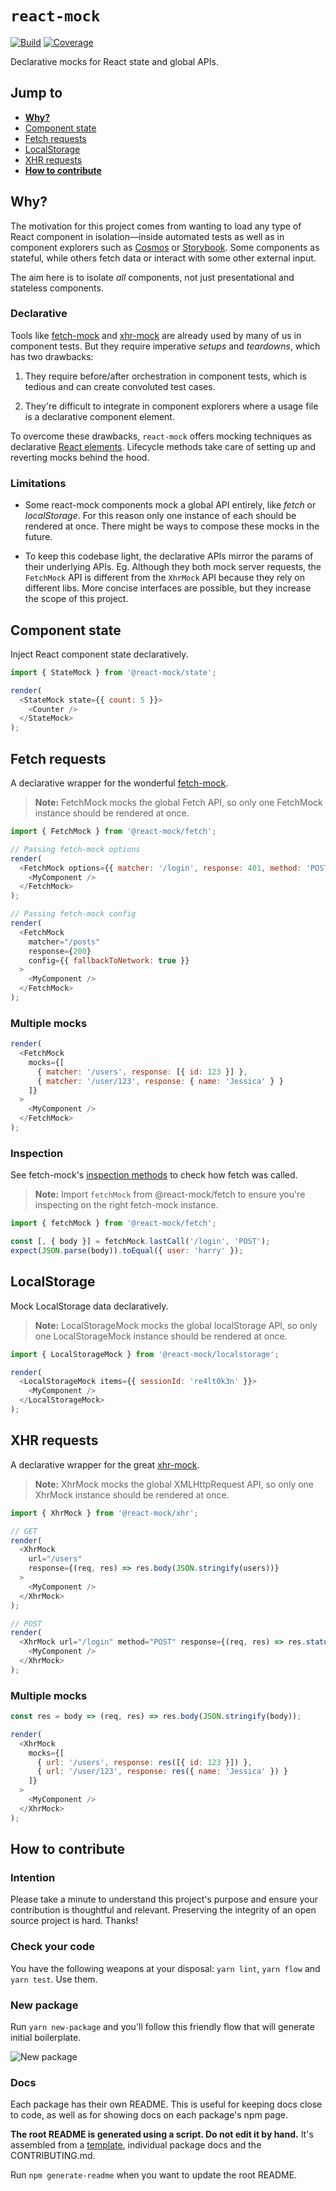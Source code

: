 # `react-mock`

[![Build](https://travis-ci.com/skidding/react-mock.svg?branch=master)](https://travis-ci.com/skidding/react-mock) [![Coverage](https://codecov.io/gh/skidding/react-mock/branch/master/graph/badge.svg)](https://codecov.io/gh/skidding/react-mock)

Declarative mocks for React state and global APIs.

## Jump to

- **[Why?](#why)**
- [Component state](#component-state)
- [Fetch requests](#fetch-requests)
- [LocalStorage](#localstorage)
- [XHR requests](#xhr-requests)
- **[How to contribute](#how-to-contribute)**

## Why?

The motivation for this project comes from wanting to load any type of React component in isolation—inside automated tests as well as in component explorers such as [Cosmos](https://github.com/react-cosmos/react-cosmos) or [Storybook](https://github.com/storybooks/storybook). Some components as stateful, while others fetch data or interact with some other external input.

The aim here is to isolate _all_ components, not just presentational and stateless components.

### Declarative

Tools like [fetch-mock](http://www.wheresrhys.co.uk/fetch-mock/) and [xhr-mock](https://github.com/jameslnewell/xhr-mock) are already used by many of us in component tests. But they require imperative _setups_ and _teardowns_, which has two drawbacks:

1. They require before/after orchestration in component tests, which is tedious and can create convoluted test cases.

2. They're difficult to integrate in component explorers where a usage file is a declarative component element.

To overcome these drawbacks, `react-mock` offers mocking techniques as declarative [React elements](https://reactjs.org/docs/rendering-elements.html). Lifecycle methods take care of setting up and reverting mocks behind the hood.

### Limitations

- Some react-mock components mock a global API entirely, like _fetch_ or _localStorage_. For this reason only one instance of each should be rendered at once. There might be ways to compose these mocks in the future.

- To keep this codebase light, the declarative APIs mirror the params of their underlying APIs. Eg. Although they both mock server requests, the `FetchMock` API is different from the `XhrMock` API because they rely on different libs. More concise interfaces are possible, but they increase the scope of this project.

## Component state

Inject React component state declaratively.

```js
import { StateMock } from '@react-mock/state';

render(
  <StateMock state={{ count: 5 }}>
    <Counter />
  </StateMock>
);
```

## Fetch requests

A declarative wrapper for the wonderful [fetch-mock](http://www.wheresrhys.co.uk/fetch-mock/).

> **Note:** FetchMock mocks the global Fetch API, so only one FetchMock instance should be rendered at once.

```js
import { FetchMock } from '@react-mock/fetch';

// Passing fetch-mock options
render(
  <FetchMock options={{ matcher: '/login', response: 401, method: 'POST' }}>
    <MyComponent />
  </FetchMock>
);

// Passing fetch-mock config
render(
  <FetchMock
    matcher="/posts"
    response={200}
    config={{ fallbackToNetwork: true }}
  >
    <MyComponent />
  </FetchMock>
);
```

### Multiple mocks

```js
render(
  <FetchMock
    mocks={[
      { matcher: '/users', response: [{ id: 123 }] },
      { matcher: '/user/123', response: { name: 'Jessica' } }
    ]}
  >
    <MyComponent />
  </FetchMock>
);
```

### Inspection

See fetch-mock's [inspection methods](http://www.wheresrhys.co.uk/fetch-mock/#api-inspectionfiltering) to check how fetch was called.

> **Note:** Import `fetchMock` from @react-mock/fetch to ensure you're inspecting on the right fetch-mock instance.

```js
import { fetchMock } from '@react-mock/fetch';

const [, { body }] = fetchMock.lastCall('/login', 'POST');
expect(JSON.parse(body)).toEqual({ user: 'harry' });
```

## LocalStorage

Mock LocalStorage data declaratively.

> **Note:** LocalStorageMock mocks the global localStorage API, so only one LocalStorageMock instance should be rendered at once.

```js
import { LocalStorageMock } from '@react-mock/localstorage';

render(
  <LocalStorageMock items={{ sessionId: 're4lt0k3n' }}>
    <MyComponent />
  </LocalStorageMock>
);
```

## XHR requests

A declarative wrapper for the great [xhr-mock](https://github.com/jameslnewell/xhr-mock).

> **Note:** XhrMock mocks the global XMLHttpRequest API, so only one XhrMock instance should be rendered at once.

```js
import { XhrMock } from '@react-mock/xhr';

// GET
render(
  <XhrMock
    url="/users"
    response={(req, res) => res.body(JSON.stringify(users))}
  >
    <MyComponent />
  </XhrMock>
);

// POST
render(
  <XhrMock url="/login" method="POST" response={(req, res) => res.status(401)}>
    <MyComponent />
  </XhrMock>
);
```

### Multiple mocks

```js
const res = body => (req, res) => res.body(JSON.stringify(body));

render(
  <XhrMock
    mocks={[
      { url: '/users', response: res([{ id: 123 }]) },
      { url: '/user/123', response: res({ name: 'Jessica' }) }
    ]}
  >
    <MyComponent />
  </XhrMock>
);
```

## How to contribute

### Intention

Please take a minute to understand this project's purpose and ensure your contribution is thoughtful and relevant. Preserving the integrity of an open source project is hard. Thanks!

### Check your code

You have the following weapons at your disposal: `yarn lint`, `yarn flow` and `yarn test`. Use them.

### New package

Run `yarn new-package` and you'll follow this friendly flow that will generate initial boilerplate.

![New package](new-package.png)

### Docs

Each package has their own README. This is useful for keeping docs close to code, as well as for showing docs on each package's npm page.

**The root README is generated using a script. Do not edit it by hand.** It's assembled from a [template](scripts/templates/README.md), individual package docs and the CONTRIBUTING.md.

Run `npm generate-readme` when you want to update the root README.
